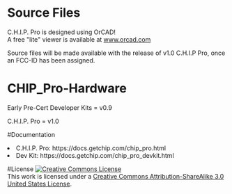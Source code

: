 # Source Files
C.H.I.P. Pro is designed using OrCAD! 
<br>A free "lite" viewer is available at <a href="http://www.orcad.com/">www.orcad.com</a>

Source files will be made available with the release of v1.0 C.H.I.P Pro, once an FCC-ID has been assigned.

# CHIP_Pro-Hardware

Early Pre-Cert Developer Kits = v0.9

C.H.I.P. Pro = v1.0

#Documentation
<li>C.H.I.P. Pro: https://docs.getchip.com/chip_pro.html

<li>Dev Kit: https://docs.getchip.com/chip_pro_devkit.html

#License
<a rel="license" href="http://creativecommons.org/licenses/by-sa/3.0/us/"><img alt="Creative Commons License" style="border-width:0" src="https://i.creativecommons.org/l/by-sa/3.0/us/88x31.png" /></a><br />This work is licensed under a <a rel="license" href="http://creativecommons.org/licenses/by-sa/3.0/us/">Creative Commons Attribution-ShareAlike 3.0 United States License</a>.
